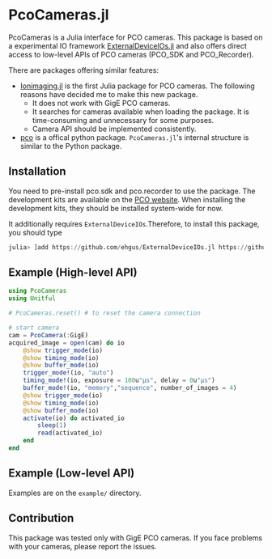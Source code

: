 # PcoCameras.jl

PcoCameras is a Julia interface for PCO cameras.
This package is based on a experimental IO framework [ExternalDeviceIOs.jl](https://github.com/ehgus/ExternalDeviceIOs.jl) and also offers direct access to low-level APIs of PCO cameras (PCO_SDK and PCO_Recorder).

There are packages offering similar features:
- [Ionimaging.jl](https://gitlab.com/mnkmr/Ionimaging.jl) is the first Julia package for PCO cameras. The following reasons have decided me to make this new package.
    - It does not work with GigE PCO cameras.
    - It searches for cameras available when loading the package. It is time-consuming and unnecessary for some purposes.
    - Camera API should be implemented consistently.
- [pco](https://pypi.org/project/pco/) is a offical python package. `PcoCameras.jl`'s internal structure is similar to the Python package.

## Installation

You need to pre-install pco.sdk and pco.recorder to use the package. The development kits are available on the [PCO website](https://www.pco-imaging.com/).
When installing the development kits, they should be installed system-wide for now.

It additionally requires `ExternalDeviceIOs`.Therefore, to install this package, you should type
```Julia REPL
julia> ]add https://github.com/ehgus/ExternalDeviceIOs.jl https://github.com/ehgus/PcoCameras.jl
```

## Example (High-level API)

```Julia
using PcoCameras
using Unitful

# PcoCameras.reset() # to reset the camera connection

# start camera
cam = PcoCamera(:GigE)
acquired_image = open(cam) do io
    @show trigger_mode(io)
    @show timing_mode(io)
    @show buffer_mode(io)
    trigger_mode!(io, "auto")
    timing_mode!(io, exposure = 100u"μs", delay = 0u"μs")
    buffer_mode!(io, "memory","sequence", number_of_images = 4)
    @show trigger_mode(io)
    @show timing_mode(io)
    @show buffer_mode(io)
    activate(io) do activated_io
        sleep(1)
        read(activated_io)
    end
end
```

## Example (Low-level API)

Examples are on the `example/` directory.


## Contribution

This package was tested only with GigE PCO cameras. If you face problems with your cameras, please report the issues.
